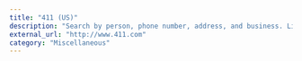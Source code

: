 ```yaml
---
title: "411 (US)"
description: "Search by person, phone number, address, and business. Limited free info, premium data upsell."
external_url: "http://www.411.com"
category: "Miscellaneous"
---
```

